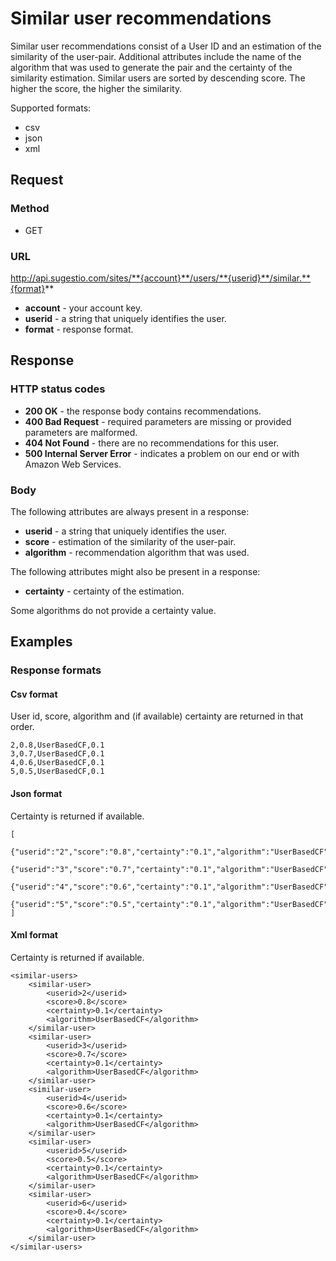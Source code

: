 # Similar user recommendations
Similar user recommendations consist of a User ID and an estimation of the similarity of the user-pair. Additional attributes include the name of the algorithm that was used to generate the pair and the certainty of the similarity estimation. Similar users are sorted by descending score. The higher the score, the higher the similarity.

Supported formats:

* csv
* json
* xml

## Request

### Method

* GET

### URL

http://api.sugestio.com/sites/**{account}**/users/**{userid}**/similar.**{format}**

* **account** - your account key.
* **userid** - a string that uniquely identifies the user.
* **format** - response format.

## Response

### HTTP status codes

* **200 OK** - the response body contains recommendations.
* **400 Bad Request** - required parameters are missing or provided parameters are malformed.
* **404 Not Found** - there are no recommendations for this user.
* **500 Internal Server Error** - indicates a problem on our end or with Amazon Web Services.

### Body

The following attributes are always present in a response:

* **userid** - a string that uniquely identifies the user.
* **score** - estimation of the similarity of the user-pair.
* **algorithm** - recommendation algorithm that was used.

The following attributes might also be present in a response:

* **certainty** - certainty of the estimation.

Some algorithms do not provide a certainty value.

## Examples

### Response formats

#### Csv format

User id, score, algorithm and (if available) certainty are returned in that order.

	2,0.8,UserBasedCF,0.1
	3,0.7,UserBasedCF,0.1
	4,0.6,UserBasedCF,0.1
	5,0.5,UserBasedCF,0.1

#### Json format

Certainty is returned if available.

	[
		{"userid":"2","score":"0.8","certainty":"0.1","algorithm":"UserBasedCF"},
		{"userid":"3","score":"0.7","certainty":"0.1","algorithm":"UserBasedCF"},
		{"userid":"4","score":"0.6","certainty":"0.1","algorithm":"UserBasedCF"},
		{"userid":"5","score":"0.5","certainty":"0.1","algorithm":"UserBasedCF"}
	]
	
#### Xml format

Certainty is returned if available.

	<similar-users>
		<similar-user>
			<userid>2</userid>
			<score>0.8</score>
			<certainty>0.1</certainty>
			<algorithm>UserBasedCF</algorithm>
		</similar-user>
		<similar-user>
			<userid>3</userid>
			<score>0.7</score>
			<certainty>0.1</certainty>
			<algorithm>UserBasedCF</algorithm>
		</similar-user>
		<similar-user>
			<userid>4</userid>
			<score>0.6</score>
			<certainty>0.1</certainty>
			<algorithm>UserBasedCF</algorithm>
		</similar-user>
		<similar-user>
			<userid>5</userid>
			<score>0.5</score>
			<certainty>0.1</certainty>
			<algorithm>UserBasedCF</algorithm>
		</similar-user>
		<similar-user>
			<userid>6</userid>
			<score>0.4</score>
			<certainty>0.1</certainty>
			<algorithm>UserBasedCF</algorithm>
		</similar-user>
	</similar-users>
